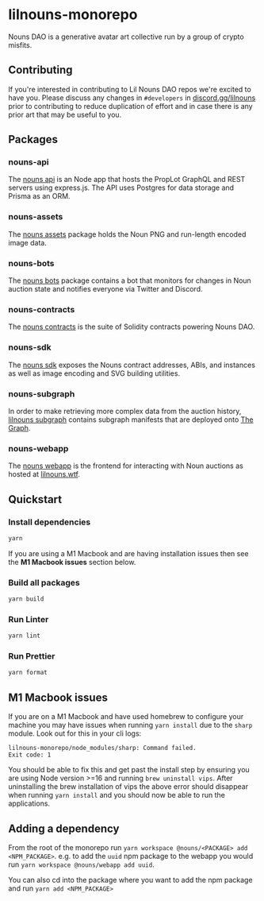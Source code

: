 # lilnouns-monorepo

Nouns DAO is a generative avatar art collective run by a group of crypto misfits.

## Contributing

If you're interested in contributing to Lil Nouns DAO repos we're excited to have you. Please discuss any changes in `#developers` in [discord.gg/lilnouns](https://discord.gg/lilnouns) prior to contributing to reduce duplication of effort and in case there is any prior art that may be useful to you.

## Packages

### nouns-api

The [nouns api](packages/nouns-api) is an Node app that hosts the PropLot GraphQL and REST servers using express.js. The API uses Postgres for data storage and Prisma as an ORM.

### nouns-assets

The [nouns assets](packages/nouns-assets) package holds the Noun PNG and run-length encoded image data.

### nouns-bots

The [nouns bots](packages/nouns-bots) package contains a bot that monitors for changes in Noun auction state and notifies everyone via Twitter and Discord.

### nouns-contracts

The [nouns contracts](packages/nouns-contracts) is the suite of Solidity contracts powering Nouns DAO.

### nouns-sdk

The [nouns sdk](packages/nouns-sdk) exposes the Nouns contract addresses, ABIs, and instances as well as image encoding and SVG building utilities.

### nouns-subgraph

In order to make retrieving more complex data from the auction history, [lilnouns subgraph](packages/nouns-subgraph) contains subgraph manifests that are deployed onto [The Graph](https://thegraph.com).

### nouns-webapp

The [nouns webapp](packages/nouns-webapp) is the frontend for interacting with Noun auctions as hosted at [lilnouns.wtf](https://lilnouns.wtf).

## Quickstart

### Install dependencies

```sh
yarn
```

If you are using a M1 Macbook and are having installation issues then see the **M1 Macbook issues** section below.

### Build all packages

```sh
yarn build
```

### Run Linter

```sh
yarn lint
```

### Run Prettier

```sh
yarn format
```

## M1 Macbook issues

If you are on a M1 Macbook and have used homebrew to configure your machine you may have issues when running `yarn install` due to the `sharp` module. Look out for this in your cli logs:

```
lilnouns-monorepo/node_modules/sharp: Command failed.
Exit code: 1
```

You should be able to fix this and get past the install step by ensuring you are using Node version >=16 and running `brew uninstall vips`. After uninstalling the brew installation of vips the above error should disappear when running `yarn install` and you should now be able to run the applications.

## Adding a dependency

From the root of the monorepo run `yarn workspace @nouns/<PACKAGE> add <NPM_PACKAGE>`. e.g. to add the `uuid` npm package to the webapp you would run `yarn workspace @nouns/webapp add uuid`.

You can also cd into the package where you want to add the npm package and run `yarn add <NPM_PACKAGE>`
